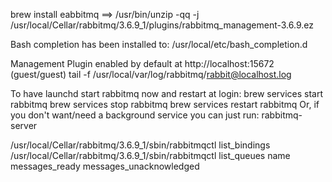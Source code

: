 brew install eabbitmq
==> /usr/bin/unzip -qq -j /usr/local/Cellar/rabbitmq/3.6.9_1/plugins/rabbitmq_management-3.6.9.ez

Bash completion has been installed to:
  /usr/local/etc/bash_completion.d

Management Plugin enabled by default at http://localhost:15672 (guest/guest)
tail -f /usr/local/var/log/rabbitmq/rabbit@localhost.log

To have launchd start rabbitmq now and restart at login:
brew services start rabbitmq
brew services stop rabbitmq
brew services restart rabbitmq
Or, if you don't want/need a background service you can just run:
rabbitmq-server

/usr/local/Cellar/rabbitmq/3.6.9_1/sbin/rabbitmqctl list_bindings
/usr/local/Cellar/rabbitmq/3.6.9_1/sbin/rabbitmqctl list_queues name messages_ready messages_unacknowledged
